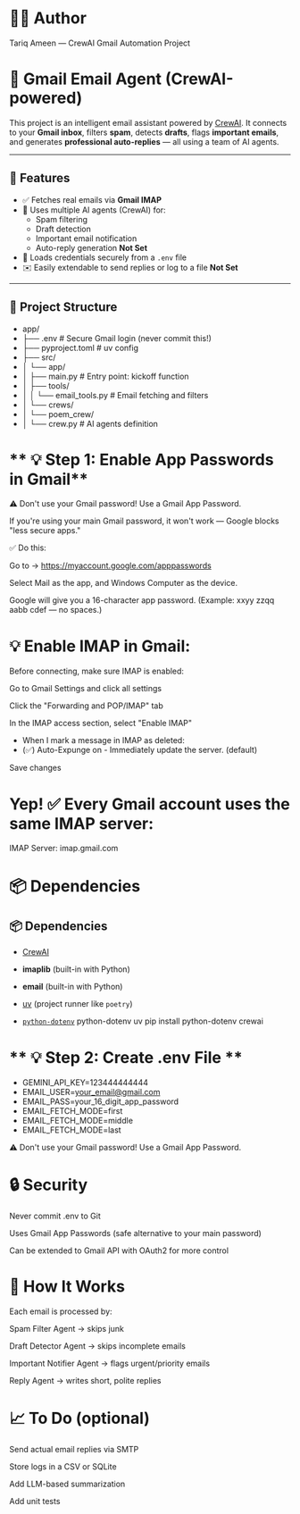 # 🧑‍💻 Author
Tariq Ameen — CrewAI Gmail Automation Project


# 📧 Gmail Email Agent (CrewAI-powered)

This project is an intelligent email assistant powered by [CrewAI](https://docs.crewai.com). It connects to your **Gmail inbox**, filters **spam**, detects **drafts**, flags **important emails**, and generates **professional auto-replies** — all using a team of AI agents.

---

## 🚀 Features

- ✅ Fetches real emails via **Gmail IMAP**
- 🧠 Uses multiple AI agents (CrewAI) for:
  - Spam filtering
  - Draft detection
  - Important email notification
  - Auto-reply generation  **Not Set**
- 🔐 Loads credentials securely from a `.env` file
- ✉️ Easily extendable to send replies or log to a file **Not Set**

---

## 📁 Project Structure

- app/
- ├── .env # Secure Gmail login (never commit this!)
- ├── pyproject.toml # uv config
- ├── src/
- │ └── app/
- │ ├── main.py # Entry point: kickoff function
- │ ├── tools/
- │ │ └── email_tools.py # Email fetching and filters
- │ └── crews/
- │ └── poem_crew/
- │ └── crew.py # AI agents definition


# ** 💡 Step 1: Enable App Passwords in Gmail**
⚠️ Don't use your Gmail password!
Use a Gmail App Password.

If you're using your main Gmail password, it won't work — Google blocks "less secure apps."

✅ Do this:

Go to → https://myaccount.google.com/apppasswords

Select Mail as the app, and Windows Computer as the device.

Google will give you a 16-character app password.
(Example: xxyy zzqq aabb cdef — no spaces.) 

# 💡 Enable IMAP in Gmail:
Before connecting, make sure IMAP is enabled:

Go to Gmail Settings and click all settings

Click the "Forwarding and POP/IMAP" tab

In the IMAP access section, select "Enable IMAP"

- When I mark a message in IMAP as deleted:
- (✅)	Auto-Expunge on - Immediately update the server. (default)

Save changes

# Yep! ✅ Every Gmail account uses the same IMAP server:

IMAP Server: imap.gmail.com

# 📦 Dependencies
  ## 📦 Dependencies

- [CrewAI](https://docs.crewai.com/)
- **imaplib** (built-in with Python)
- **email** (built-in with Python)
- [uv](https://github.com/astral-sh/uv) (project runner like `poetry`)

- [`python-dotenv`](https://pypi.org/project/python-dotenv/)
  python-dotenv
  uv pip install python-dotenv crewai 


# ** 💡 Step 2: Create .env File **
- GEMINI_API_KEY=123444444444
- EMAIL_USER=your_email@gmail.com
- EMAIL_PASS=your_16_digit_app_password
- EMAIL_FETCH_MODE=first
-  EMAIL_FETCH_MODE=middle 
-  EMAIL_FETCH_MODE=last

⚠️ Don't use your Gmail password!
Use a Gmail App Password.



# 🔒 Security
Never commit .env to Git

Uses Gmail App Passwords (safe alternative to your main password)

Can be extended to Gmail API with OAuth2 for more control



# 🧠 How It Works
Each email is processed by:

Spam Filter Agent → skips junk

Draft Detector Agent → skips incomplete emails

Important Notifier Agent → flags urgent/priority emails

Reply Agent → writes short, polite replies




# 📈 To Do (optional)
 Send actual email replies via SMTP

 Store logs in a CSV or SQLite

 Add LLM-based summarization

 Add unit tests